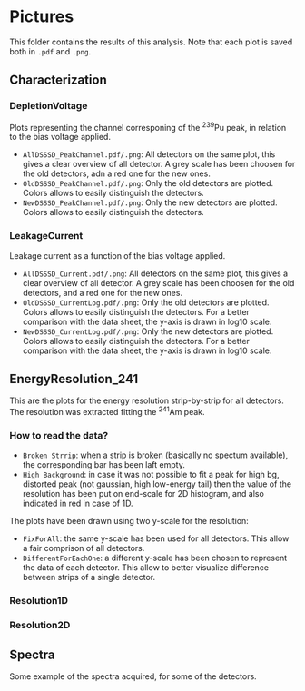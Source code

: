# Pictures
This folder contains the results of this analysis. Note that each plot is saved both in `.pdf` and `.png`.

## Characterization

### DepletionVoltage
Plots representing the channel corresponing of the <sup>239</sup>Pu peak, in relation to the bias voltage applied.  
- `AllDSSSD_PeakChannel.pdf/.png`: All detectors on the same plot, this gives a clear overview of all detector. 
A grey scale has been choosen for the old detectors, adn a red one for the new ones.
- `OldDSSSD_PeakChannel.pdf/.png`: Only the old detectors are plotted. Colors allows to easily distinguish the detectors.
- `NewDSSSD_PeakChannel.pdf/.png`: Only the new detectors are plotted. Colors allows to easily distinguish the detectors.

### LeakageCurrent
Leakage current as a function of the bias voltage applied.  
- `AllDSSSD_Current.pdf/.png`: All detectors on the same plot, this gives a clear overview of all detector. 
A grey scale has been choosen for the old detectors, and a red one for the new ones.
- `OldDSSSD_CurrentLog.pdf/.png`: Only the old detectors are plotted. 
Colors allows to easily distinguish the detectors. 
For a better comparison with the data sheet, the y-axis is drawn in log10 scale.
- `NewDSSSD_CurrentLog.pdf/.png`: Only the new detectors are plotted. 
Colors allows to easily distinguish the detectors. 
For a better comparison with the data sheet, the y-axis is drawn in log10 scale.

## EnergyResolution_241
This are the plots for the energy resolution strip-by-strip for all detectors. The resolution was extracted fitting the <sup>241</sup>Am peak.  

### How to read the data? 
- `Broken Strrip`: when a strip is broken (basically no spectum available), the corresponding bar has been laft empty.
- `High Background`: in case it was not possible to fit a peak for high bg, distorted peak (not gaussian, high low-energy tail) 
then the value of the resolution has been put on end-scale for 2D histogram, and also indicated in red in case of 1D.  

The plots have been drawn using two y-scale for the resolution: 
- `FixForAll`: the same y-scale has been used for all detectors. 
This allow a fair comprison of all detectors.
- `DifferentForEachOne`: a different y-scale has been chosen to represent the data of each detector. 
This allow to better visualize difference between strips of a single detector.

### Resolution1D
### Resolution2D
### 

## Spectra
Some example of the spectra acquired, for some of the detectors.
